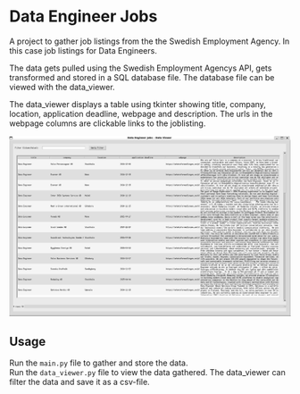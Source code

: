 # Data Engineer Jobs

A project to gather job listings from the the Swedish Employment Agency. In this case job listings for Data Engineers.

The data gets pulled using the Swedish Employment Agencys API, gets transformed and stored in a SQL database file. The database file can be viewed with the data_viewer.

The data_viewer displays a table using tkinter showing title, company, location, application deadline, webpage and description.
The urls in the webpage columns are clickable links to the joblisting.

![data viewer](data_viewer_screenshot.png)

## Usage

Run the <code>main.py</code> file to gather and store the data.  
Run the <code>data_viewer.py</code> file to view the data gathered.
The data_viewer can filter the data and save it as a csv-file.